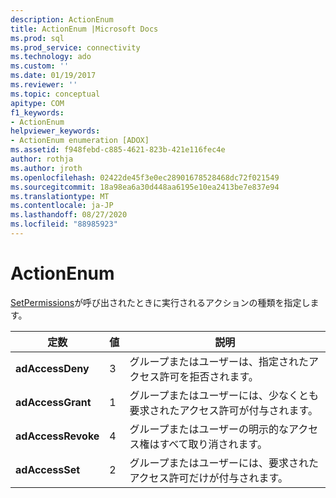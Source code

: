 ```yaml
---
description: ActionEnum
title: ActionEnum |Microsoft Docs
ms.prod: sql
ms.prod_service: connectivity
ms.technology: ado
ms.custom: ''
ms.date: 01/19/2017
ms.reviewer: ''
ms.topic: conceptual
apitype: COM
f1_keywords:
- ActionEnum
helpviewer_keywords:
- ActionEnum enumeration [ADOX]
ms.assetid: f948febd-c885-4621-823b-421e116fec4e
author: rothja
ms.author: jroth
ms.openlocfilehash: 02422de45f3e0ec28901678528468dc72f021549
ms.sourcegitcommit: 18a98ea6a30d448aa6195e10ea2413be7e837e94
ms.translationtype: MT
ms.contentlocale: ja-JP
ms.lasthandoff: 08/27/2020
ms.locfileid: "88985923"
---
```

# <a name="actionenum"></a>ActionEnum
[SetPermissions](./setpermissions-method-adox.md)が呼び出されたときに実行されるアクションの種類を指定します。  
  
|定数|値|説明|  
|--------------|-----------|-----------------|  
|**adAccessDeny**|3|グループまたはユーザーは、指定されたアクセス許可を拒否されます。|  
|**adAccessGrant**|1|グループまたはユーザーには、少なくとも要求されたアクセス許可が付与されます。|  
|**adAccessRevoke**|4|グループまたはユーザーの明示的なアクセス権はすべて取り消されます。|  
|**adAccessSet**|2|グループまたはユーザーには、要求されたアクセス許可だけが付与されます。|